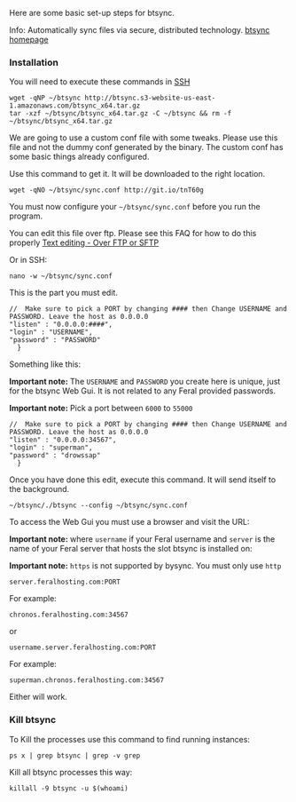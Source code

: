 
Here are some basic set-up steps for btsync.

Info: Automatically sync files via secure, distributed technology. [btsync homepage](http://labs.bittorrent.com/experiments/sync.html)

### Installation

You will need to execute these commands in [SSH](https://www.feralhosting.com/faq/view?question=12)

~~~
wget -qNP ~/btsync http://btsync.s3-website-us-east-1.amazonaws.com/btsync_x64.tar.gz
tar -xzf ~/btsync/btsync_x64.tar.gz -C ~/btsync && rm -f ~/btsync/btsync_x64.tar.gz
~~~

We are going to use a custom conf file with some tweaks. Please use this file and not the dummy conf generated by the binary. The custom conf has some basic things already configured.

Use this command to get it. It will be downloaded to the right location.

~~~
wget -qNO ~/btsync/sync.conf http://git.io/tnT60g
~~~

You must now configure your `~/btsync/sync.conf` before you run the program.

You can edit this file over ftp. Please see this FAQ for how to do this properly [Text editing - Over FTP or SFTP](https://www.feralhosting.com/faq/view?question=219)

Or in SSH:

~~~
nano -w ~/btsync/sync.conf
~~~

This is the part you must edit.

~~~
//  Make sure to pick a PORT by changing #### then Change USERNAME and PASSWORD. Leave the host as 0.0.0.0
"listen" : "0.0.0.0:####",
"login" : "USERNAME",
"password" : "PASSWORD"
  }
~~~

Something like this:

**Important note:** The `USERNAME` and `PASSWORD` you create here is unique, just for the btsync Web Gui. It is not related to any Feral provided passwords.

**Important note:** Pick a port between `6000` to `55000`

~~~
//  Make sure to pick a PORT by changing #### then Change USERNAME and PASSWORD. Leave the host as 0.0.0.0
"listen" : "0.0.0.0:34567",
"login" : "superman",
"password" : "drowssap"
  }
~~~

Once you have done this edit, execute this command. It will send itself to the background.

~~~
~/btsync/./btsync --config ~/btsync/sync.conf
~~~

To access the Web Gui you must use a browser and visit the URL:

**Important note:** where `username` if your Feral username and `server` is the name of your Feral server that hosts the slot btsync is installed on:

**Important note:** `https` is not supported by bysync. You must only use `http`

~~~
server.feralhosting.com:PORT
~~~

For example:

~~~
chronos.feralhosting.com:34567
~~~

or

~~~
username.server.feralhosting.com:PORT
~~~

For example:

~~~
superman.chronos.feralhosting.com:34567
~~~

Either will work.

### Kill btsync

To Kill the processes use this command to find running instances:

~~~
ps x | grep btsync | grep -v grep
~~~

Kill all btsync processes this way:

~~~
killall -9 btsync -u $(whoami)
~~~






